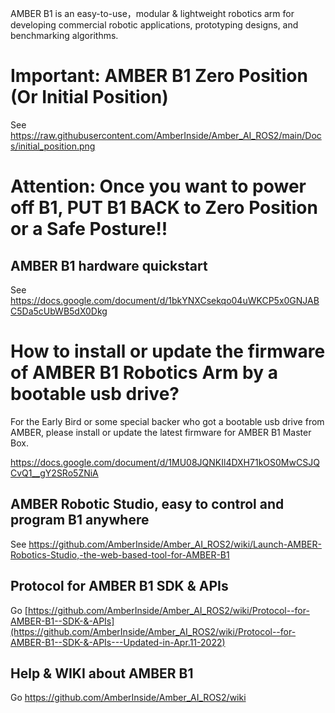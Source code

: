 AMBER B1 is an easy-to-use，modular & lightweight robotics arm for developing commercial robotic applications, prototyping designs, and benchmarking algorithms.

# Important: AMBER B1 Zero Position (Or Initial Position)

See https://raw.githubusercontent.com/AmberInside/Amber_AI_ROS2/main/Docs/initial_position.png

# Attention: Once you want to power off B1, PUT B1 BACK to Zero Position or a Safe Posture!!

## AMBER B1 hardware quickstart

See https://docs.google.com/document/d/1bkYNXCsekqo04uWKCP5x0GNJABC5Da5cUbWB5dX0Dkg

# How to install or update the firmware of AMBER B1 Robotics Arm by a bootable usb drive? 

For the Early Bird or some special backer who got a bootable usb drive from AMBER, please install or update the latest firmware for AMBER B1 Master Box.

https://docs.google.com/document/d/1MU08JQNKIl4DXH71kOS0MwCSJQCvQ1__gY2SRo5ZNiA

## AMBER Robotic Studio, easy to control and program B1 anywhere

See https://github.com/AmberInside/Amber_AI_ROS2/wiki/Launch-AMBER-Robotics-Studio,-the-web-based-tool-for-AMBER-B1

## Protocol for AMBER B1 SDK & APIs

Go [https://github.com/AmberInside/Amber_AI_ROS2/wiki/Protocol--for-AMBER-B1--SDK-&-APIs](https://github.com/AmberInside/Amber_AI_ROS2/wiki/Protocol--for-AMBER-B1--SDK-&-APIs---Updated-in-Apr.11-2022)

## Help & WIKI about AMBER B1
Go https://github.com/AmberInside/Amber_AI_ROS2/wiki
